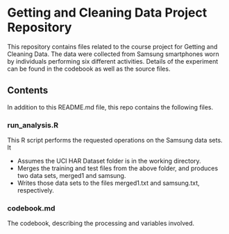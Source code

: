# Getting and Cleaning Data Project Repository
This repository contains files related to the course project for Getting and Cleaning Data. The data were collected from Samsung smartphones worn by individuals performing six different activities. Details of the experiment can be found in the codebook as well as the source files.

## Contents
In addition to this README.md file, this repo contains the following files.


### run_analysis.R

This R script performs the requested operations on the Samsung data sets. It

* Assumes the UCI HAR Dataset folder is in the working directory.
* Merges the training and test files from the above folder, and produces two data sets, merged1 and samsung.
* Writes those data sets to the files merged1.txt and samsung.txt, respectively.


### codebook.md

The codebook, describing the processing and variables involved.